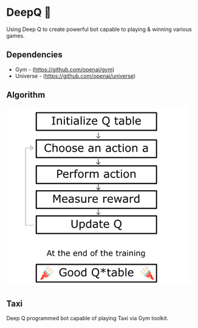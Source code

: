 # DeepQ 🧠

Using Deep Q to create powerful bot capable to playing & winning various games. 

## Dependencies
- Gym - (https://github.com/openai/gym)
- Universe - (https://github.com/openai/universe)


## Algorithm

![alt text](/assets/QLearningAlgoBlock.png)

## Taxi

Deep Q programmed bot capable of playing Taxi via Gym toolkit.
